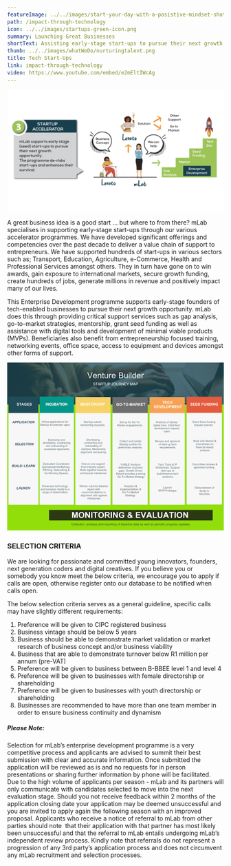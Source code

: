 ```yaml
---
featureImage: ../../images/start-your-day-with-a-posistive-mindset-shot-of-a-2022-09-27-02-29-52-utc.jpg
path: /impact-through-technology
icon: ../../images/startups-green-icon.png
summary: Launching Great Businesses
shortText: Assisting early-stage start-ups to pursue their next growth opportunity
thumb: ../../images/whatWeDo/nurturingtalent.png
title: Tech Start-Ups
link: impact-through-technology
video: https://www.youtube.com/embed/e2mEltIWcAg
---
```

![startup accelerator](../../images/screenshot-2022-11-04-075218.png)

A great business idea is a good start … but where to from there? mLab specialises in supporting early-stage start-ups through our various accelerator programmes. We have developed significant offerings and competencies over the past decade to deliver a value chain of support to entrepreneurs. We have supported hundreds of start-ups in various sectors such as; Transport, Education, Agriculture, e-Commerce, Health and Professional Services amongst others. They in turn have gone on to win awards, gain exposure to international markets, secure growth funding, create hundreds of jobs, generate millions in revenue and positively impact many of our lives.

This Enterprise Development programme supports early-stage founders of tech-enabled businesses to pursue their next growth opportunity. mLab does this through providing critical support services such as gap analysis, go-to-market strategies, mentorship, grant seed funding as well as assistance with digital tools and development of minimal viable products (MVPs). Beneficiaries also benefit from entrepreneurship focused training, networking events, office space, access to equipment and devices amongst other forms of support.

![venture builder](../../images/3.png)

### SELECTION CRITERIA

We are looking for passionate and committed young innovators, founders, next generation coders and digital creatives. If you believe you or somebody you know meet the below criteria, we encourage you to apply if calls are open, otherwise register onto our database to be notified when calls open. 

The below selection criteria serves as a general guideline, specific calls may have slightly different requirements:  

1. Preference will be given to CIPC registered business 
2. Business vintage should be below 5 years
3. Business should be able to demonstrate market validation or market research of business concept and/or business viability
4. Business that are able to demonstrate turnover below R1 million per annum (pre-VAT)
5. Preference will be given to business between B-BBEE level 1 and level 4
6. Preference will be given to businesses with female directorship or shareholding
7. Preference will be given to businesses with youth directorship or shareholding
8. Businesses are recommended to have more than one team member in order to ensure business continuity and dynamism

##### Please Note:

Selection for mLab’s enterprise development programme is a very competitive process and applicants are advised to summit their best submission with clear and accurate information. Once submitted the application will be reviewed as is and no requests for in person presentations or sharing further information by phone will be facilitated. Due to the high volume of applicants per season - mLab and its partners will only communicate with candidates selected to move into the next evaluation stage. Should you not receive feedback within 2 months of the application closing date your application may be deemed unsuccessful and you are invited to apply again the following season with an improved proposal. Applicants who receive a notice of referral to mLab from other parties should note  that their application with that partner has most likely been unsuccessful and that the referral to mLab entails undergoing mLab’s independent review process. Kindly note that referrals do not represent a progression of any 3rd party’s application process and does not circumvent any mLab recruitment and selection processes. 

<!--EndFragment-->